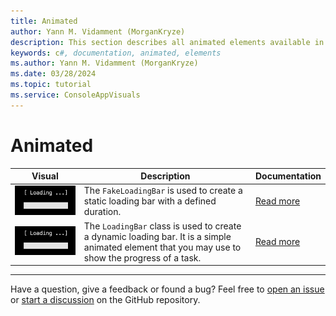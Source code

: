 ```yaml
---
title: Animated
author: Yann M. Vidamment (MorganKryze)
description: This section describes all animated elements available in the library. They will be accompanied by a brief description and a link to their respective documentation page.
keywords: c#, documentation, animated, elements
ms.author: Yann M. Vidamment (MorganKryze)
ms.date: 03/28/2024
ms.topic: tutorial
ms.service: ConsoleAppVisuals
---
```


# Animated

| Visual                                                        | Description                                                                                                                                      | Documentation                                                                                                                   |
| ------------------------------------------------------------- | ------------------------------------------------------------------------------------------------------------------------------------------------ | ------------------------------------------------------------------------------------------------------------------------------- |
| ![FakeLoadingBar](../assets/img/jpg/elements/loading_bar.jpg) | The `FakeLoadingBar` is used to create a static loading bar with a defined duration.                                                             | [Read more](https://morgankryze.github.io/ConsoleAppVisuals/3-references/ConsoleAppVisuals.AnimatedElement.FakeLoadingBar.html) |
| ![LoadingBar](../assets/img/jpg/elements/loading_bar.jpg)     | The `LoadingBar` class is used to create a dynamic loading bar. It is a simple animated element that you may use to show the progress of a task. | [Read more](https://morgankryze.github.io/ConsoleAppVisuals/3-references/ConsoleAppVisuals.AnimatedElement.LoadingBar.html)     |

---

Have a question, give a feedback or found a bug? Feel free to [open an issue](https://github.com/MorganKryze/ConsoleAppVisuals/issues) or [start a discussion](https://github.com/MorganKryze/ConsoleAppVisuals/discussions) on the GitHub repository.
